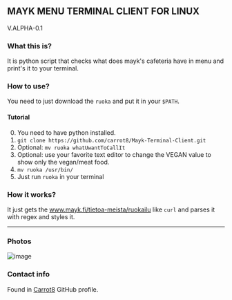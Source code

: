 ## MAYK MENU TERMINAL CLIENT FOR LINUX
V.ALPHA-0.1

### What this is?
It is python script that checks what does mayk's cafeteria have in menu and print's it to your terminal.

### How to use?
You need to just download the ```ruoka``` and put it in your `$PATH`. 

#### Tutorial
0. You need to have python installed.
1. ```git clone https://github.com/carrot8/Mayk-Terminal-Client.git```
2. Optional: ```mv ruoka whatUwantToCallIt```
3. Optional: use your favorite text editor to change the VEGAN value to show only the vegan/meat food.
4. ```mv ruoka /usr/bin/```
5. Just run ```ruoka``` in  your terminal

### How it works?
It just gets the www.mayk.fi/tietoa-meista/ruokailu like ```curl``` and parses it with regex and styles it.

---

### Photos
![image](https://user-images.githubusercontent.com/78662938/142720951-9cf29121-347c-416e-b3aa-e10cda492261.png)


### Contact info
Found in [Carrot8](https://github.com/carrot8) GitHub profile.
